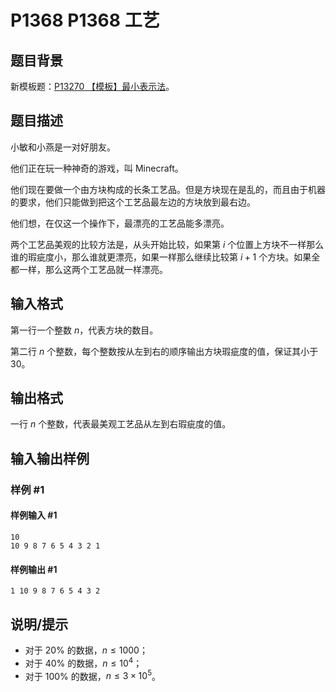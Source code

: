# P1368 P1368 工艺

## 题目背景

新模板题：[P13270 【模板】最小表示法](https://www.luogu.com.cn/problem/P13270)。

## 题目描述

小敏和小燕是一对好朋友。

他们正在玩一种神奇的游戏，叫 Minecraft。

他们现在要做一个由方块构成的长条工艺品。但是方块现在是乱的，而且由于机器的要求，他们只能做到把这个工艺品最左边的方块放到最右边。

他们想，在仅这一个操作下，最漂亮的工艺品能多漂亮。

两个工艺品美观的比较方法是，从头开始比较，如果第 $i$ 个位置上方块不一样那么谁的瑕疵度小，那么谁就更漂亮，如果一样那么继续比较第 $i+1$ 个方块。如果全都一样，那么这两个工艺品就一样漂亮。

## 输入格式

第一行一个整数 $n$，代表方块的数目。

第二行 $n$ 个整数，每个整数按从左到右的顺序输出方块瑕疵度的值，保证其小于 $30$。

## 输出格式

一行 $n$ 个整数，代表最美观工艺品从左到右瑕疵度的值。

## 输入输出样例

### 样例 #1

#### 样例输入 #1

```
10
10 9 8 7 6 5 4 3 2 1
```

#### 样例输出 #1

```
1 10 9 8 7 6 5 4 3 2
```

## 说明/提示

- 对于 $20\%$ 的数据，$n\le 1000$；
- 对于 $40\%$ 的数据，$n\le 10^4$；
- 对于 $100\%$ 的数据，$n\le 3\times 10^5$。
